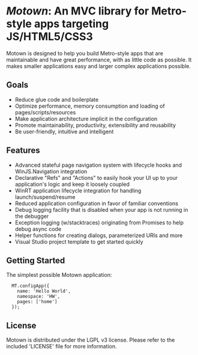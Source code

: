 
# _Motown_: An MVC library for Metro-style apps targeting JS/HTML5/CSS3 #

Motown is designed to help you build Metro-style apps that are maintainable and have great performance, with as
little code as possible. It makes smaller applications easy and larger complex applications possible.

## Goals ##

+ Reduce glue code and boilerplate
+ Optimize performance, memory consumption and loading of pages/scripts/resources
+ Make application architecture implicit in the configuration
+ Promote maintainability, productivity, extensibility and reusability
+ Be user-friendly, intuitive and intelligent

## Features ##

+ Advanced stateful page navigation system with lifecycle hooks and WinJS.Navigation integration
+ Declarative "Refs" and "Actions" to easily hook your UI up to your application's logic and keep it loosely coupled
+ WinRT application lifecycle integration for handling launch/suspend/resume
+ Reduced application configuration in favor of familiar conventions
+ Debug logging facility that is disabled when your app is not running in the debugger
+ Exception logging (w/stacktraces) originating from Promises to help debug async code
+ Helper functions for creating dialogs, parameterized URIs and more
+ Visual Studio project template to get started quickly

## Getting Started ##

The simplest possible Motown application:

      MT.configApp({
        name: 'Hello World',
        namespace: 'HW',
        pages: ['home']
      });

## License ##

Motown is distributed under the LGPL v3 license. Please refer to the included 'LICENSE' file for more information.
